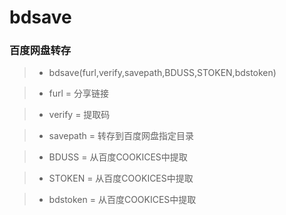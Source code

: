 # bdsave
### 百度网盘转存
>* bdsave(furl,verify,savepath,BDUSS,STOKEN,bdstoken)

>* furl = 分享链接

>* verify = 提取码

>* savepath = 转存到百度网盘指定目录

>* BDUSS = 从百度COOKICES中提取

>* STOKEN = 从百度COOKICES中提取

>* bdstoken = 从百度COOKICES中提取
